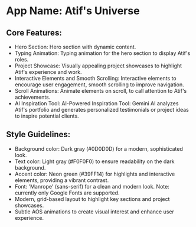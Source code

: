 # **App Name**: Atif's Universe

## Core Features:

- Hero Section: Hero section with dynamic content.
- Typing Animation: Typing animation for the hero section to display Atif's roles.
- Project Showcase: Visually appealing project showcases to highlight Atif's experience and work.
- Interactive Elements and Smooth Scrolling: Interactive elements to encourage user engagement, smooth scrolling to improve navigation.
- Scroll Animations: Animate elements on scroll, to call attention to Atif's achievements.
- AI Inspiration Tool: AI-Powered Inspiration Tool: Gemini AI analyzes Atif's portfolio and generates personalized testimonials or project ideas to inspire potential clients.

## Style Guidelines:

- Background color: Dark gray (#0D0D0D) for a modern, sophisticated look.
- Text color: Light gray (#F0F0F0) to ensure readability on the dark background.
- Accent color: Neon green (#39FF14) for highlights and interactive elements, providing a vibrant contrast.
- Font: 'Manrope' (sans-serif) for a clean and modern look. Note: currently only Google Fonts are supported.
- Modern, grid-based layout to highlight key sections and project showcases.
- Subtle AOS animations to create visual interest and enhance user experience.